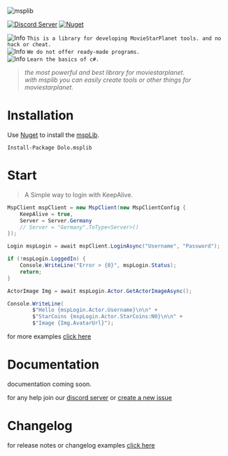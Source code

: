
![msplib](https://files.catbox.moe/lq201t.jpg)


[![Discord Server](https://img.shields.io/discord/708318629112053841?color=darkcyan&label=Discord&logo=Discord&logoColor=white&style=flat-square)](https://discord.gg/dolo) 
[![Nuget](https://img.shields.io/nuget/v/Dolo.msplib?logo=nuget&style=flat-square)](https://www.nuget.org/packages/Dolo.msplib/)

![Info](https://placehold.it/15/F09B9D/000000?text=+) `This is a library for developing MovieStarPlanet tools. and no hack or cheat.`   
![Info](https://placehold.it/15/F09B9D/000000?text=+) `We do not offer ready-made programs.`    
![Info](https://placehold.it/15/F09B9D/000000?text=+) `Learn the basics of c#.`  

> *the most powerful and best library for moviestarplanet.*   
> *with msplib you can easily create tools or other things for moviestarplanet.*   

 
# Installation

Use [Nuget](https://www.nuget.org/profiles/cydolo) to install the [mspLib](https://msplib.cbkdz.eu/installation). 
```
Install-Package Dolo.msplib
```

# Start

> A Simple way to login with KeepAlive.

```cs
MspClient mspClient = new MspClient(new MspClientConfig {
	KeepAlive = true,
	Server = Server.Germany
	// Server = "Germany".ToType<Server>()
});

Login mspLogin = await mspClient.LoginAsync("Username", "Password");

if (!mspLogin.LoggedIn) {
	Console.WriteLine("Error > {0}", mspLogin.Status);
	return;
}

ActorImage Img = await mspLogin.Actor.GetActorImageAsync();

Console.WriteLine(
        $"Hello {mspLogin.Actor.Username}\n\n" +
        $"StarCoins {mspLogin.Actor.StarCoins:N0}\n\n" +
        $"Image {Img.AvatarUrl}");
```

for more examples [click here](https://github.com/cydolo/mspLib/tree/master/msp)

# Documentation

documentation coming soon.
 
for any help join our [discord server](https://discord.gg/dolo) or [create a new issue](https://github.com/cydolo/mspLib/issues)

# Changelog

for release notes or changelog examples [click here](https://github.com/cydolo/mspLib/blob/master/CHANGELOG.md)
